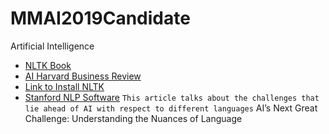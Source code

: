# MMAI2019Candidate
Artificial Intelligence

- [NLTK Book](https://www.nltk.org/book/)
- [AI Harvard Business Review](https://hbr.org/2018/07/ais-next-great-challenge-understanding-the-nuances-of-language)
- [Link to Install NLTK](https://www.nltk.org/install.html)
- [Stanford NLP Software](https://stanfordnlp.github.io/CoreNLP/)
  `This article talks about the challenges that lie ahead of AI with respect to different languages`
  AI’s Next Great Challenge: Understanding the Nuances of Language


